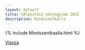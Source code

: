 ```yaml
---
layout: default
title: Választási névjegyzék 2022
description: Mindszentkálla
---
```


{% include Mindszentkaalla.html %}

[Vissza](./)